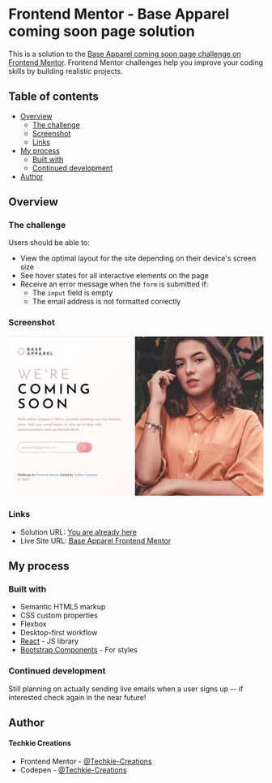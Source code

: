 # Frontend Mentor - Base Apparel coming soon page solution

This is a solution to the [Base Apparel coming soon page challenge on Frontend Mentor](https://www.frontendmentor.io/challenges/base-apparel-coming-soon-page-5d46b47f8db8a7063f9331a0). Frontend Mentor challenges help you improve your coding skills by building realistic projects. 

## Table of contents

- [Overview](#overview)
  - [The challenge](#the-challenge)
  - [Screenshot](#screenshot)
  - [Links](#links)
- [My process](#my-process)
  - [Built with](#built-with)
  - [Continued development](#continued-development)
- [Author](#author)

## Overview

### The challenge

Users should be able to:

- View the optimal layout for the site depending on their device's screen size
- See hover states for all interactive elements on the page
- Receive an error message when the `form` is submitted if:
  - The `input` field is empty
  - The email address is not formatted correctly

### Screenshot

![Preview Image](./design/preview.jpg)

### Links

- Solution URL: [You are already here](https://github.com/Techkie-Creations/base-apparel-frontendmentor)
- Live Site URL: [Base Apparel Frontend Mentor](https://techkie-creations.github.io/base-apparel-frontendmentor)

## My process

### Built with

- Semantic HTML5 markup
- CSS custom properties
- Flexbox
- Desktop-first workflow
- [React](https://reactjs.org/) - JS library
- [Bootstrap Components](https://getbootstrap.com/) - For styles

### Continued development

Still planning on actually sending live emails when a user signs up -- if interested check again in the near future!

## Author

#### Techkie Creations

- Frontend Mentor - [@Techkie-Creations](https://www.frontendmentor.io/profile/Techkie-Creations)
- Codepen - [@Techkie-Creations](https://codepen.io/Tech--Guy)